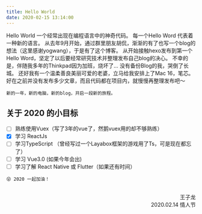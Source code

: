 ```yaml
---
title: Hello World
date: 2020-02-15 13:14:00
---
```

Hello World 一个经常出现在编程语言中的神奇代码。
每一个Hello Word 代表着一种新的语言。
从去年9月开始，通过群里朋友胡侃，渐渐的有了也写一个blog的想法（这里感谢yogwang），于是有了这个博客。
从开始接触hexo发布到第一个Hello Word，坚定了以后要经常研究技术并整理发布自己blog的决心。
不幸的是，伴随我多年的Thinkpad因为加班，烧坏了...
没有备份Blog的我，哭倒了长城。
还好我有一个温柔善良美丽可爱的老婆，立马给我安排上了Mac 16，笔芯。
好在之前并没有发布多少文章，而且代码都在项目内，就慢慢再整理发布吧～

``
新的一年，新的电脑，新的blog，开启一段新的旅程。
``
## 关于 2020 的小目标
- [ ] 熟练使用Vuex（写了3年的vue了，然鹅vuex用的却不够熟练）
- [x] 学习 ReactJs
- [ ] 学习TypeScript （曾经写过一个Layabox框架的游戏用了Ts，可是现在都忘了）
- [ ] 学习 Vue3.0 (如果今年会出)
- [ ] 学习了解 React Native 或 Flutter（如果还有时间）

```
😝 2020 一起加油！
```
<div style="margin-top:30px"></div>
<div style="text-align: right"> 王子龙 </div>
<div style="text-align: right"> 2020.02.14 情人节 </div>
<div style="margin-bottom:30px"></div>


